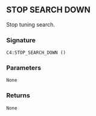 ## STOP SEARCH DOWN

Stop tuning search.


###  Signature

`C4:STOP_SEARCH_DOWN ()`


### Parameters

`None`


### Returns

`None
`